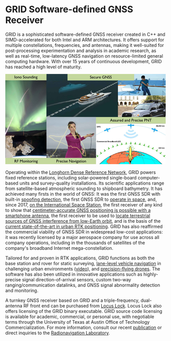 # GRID Software-defined GNSS Receiver

GRID is a sophisticated software-defined GNSS receiver created in C++ and SIMD-accelerated for both Intel and ARM architectures. It offers support for multiple constellations, frequencies, and antennas, making it well-suited for post-processing experimentation and analysis in academic research, as well as real-time, low-latency GNSS navigation on resource-limited general computing hardware. With over 15 years of continuous development, GRID has reached a high level of maturity.

![Graphic showing several actual applications of GRID: "Ionospheric Sounding", "RF Monitoring", "Secure GNSS", "Precise Navigation", and "Assured and Precise PNT"](/applications_graphic.png)

Operating within the [Longhorn Dense Reference Network](https://radionavlab.ae.utexas.edu/images/stories/files/papers/denseNetworkIonPlans2016.pdf), GRID powers fixed reference stations, including solar-powered single-board computer-based units and survey-quality installations. Its scientific applications range from satellite-based atmospheric sounding to shipboard bathymetry. It has achieved many firsts in the world of GNSS:  It was the first GNSS SDR with built-in [spoofing detection](https://radionavlab.ae.utexas.edu/images/stories/files/papers/gnss_spoofing_detection.pdf), the first GNSS SDR to [operate in space](https://radionavlab.ae.utexas.edu/images/stories/files/papers/foton_2014_draft.pdf), and, since 2017, [on the International Space Station](https://radionavlab.ae.utexas.edu/images/stories/files/papers/leo_int_mon.pdf), the first receiver of any kind to show that [centimeter-accurate GNSS positioning is possible with a smartphone antenna](https://radionavlab.ae.utexas.edu/images/stories/files/papers/ion2014Pesyna.pdf), the first receiver to be used to [locate terrestrial sources of GNSS interference from low-Earth orbit](https://radionavlab.ae.utexas.edu/images/stories/files/papers/leo_int_mon.pdf), and is the basis of the [current state-of-the-art in urban RTK positioning](https://radionavlab.ae.utexas.edu/wp-content/uploads/2022/02/tight-coupling-journal.pdf).  GRID has also reaffirmed the commercial viability of GNSS SDR in widespread low-cost applications: it was recently licensed by a major aerospace company for use across all company operations, including in the thousands of satellites of the company's broadband Internet mega-constellation.

Tailored for and proven in RTK applications, GRID functions as both the base station and rover for static surveying, [lane-level vehicle navigation](https://radionavlab.ae.utexas.edu/wp-content/uploads/2022/02/tight-coupling-journal.pdf) in challenging urban environments ([video](https://www.youtube.com/watch?v=_7x_Rpe_bzw)), and [precision-flying drones](https://youtu.be/zW7SgIeaNmM). The software has also been utilized in innovative applications such as highly-precise signal direction-of-arrival sensors, custom two-way ranging/communication datalinks, and GNSS signal abnormality detection and monitoring.

A turnkey GNSS receiver based on GRID and a triple-frequency, dual-antenna RF front end can be purchased from [Locus Lock](https://locuslock.com/).  Locus Lock also offers licensing of the GRID binary executable.  GRID source code licensing is available for academic, commercial, or personal use, with negotiable terms through the University of Texas at Austin Office of Technology Commercialization. For more information, consult our recent [publication](https://radionavlab.ae.utexas.edu/wp-content/uploads/2022/10/Nichols_ION_GNSS_2022.pdf) or direct inquiries to the [Radionavigation Laboratory](https://radionavlab.ae.utexas.edu/contact/).
